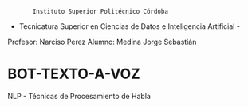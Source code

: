            Instituto Superior Politécnico Córdoba
 
 - Tecnicatura Superior en Ciencias de Datos e Inteligencia Artificial -
 
 Profesor: Narciso Perez
 Alumno: Medina Jorge Sebastián

# BOT-TEXTO-A-VOZ
NLP - Técnicas de Procesamiento de Habla
